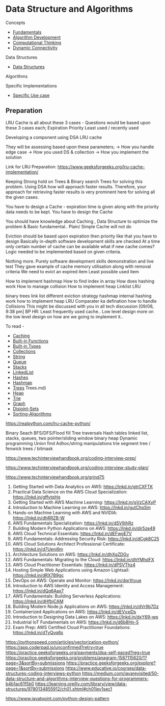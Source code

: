 # Data Structure and Algorithms

Concepts
* [Fundamentals](Concepts/fundamentals.md)
* [Algorithm Development](Concepts/algorithm-development.md)
* [Computational Thinking](Concepts/computational-thinking.md)
* [Dynamic Connectivity](Concepts/dynamic-connectivity.md)

Data Structures
* [Data Structures](Data_Structures/README.md)

Algorithms

Specific Implementations
* [Specific Use case](Specific-Implementations/README.md)


## Preparation
LRU Cache is all about these 3 cases - Questions would be based upon these 3 cases each;
Expiration
Priority
Least used / recently used

Developing a component using DSA
LRU cache

They will be assessing based upon these parameters;
-> How you handle edge case
-> How you used DS & collection
-> How you implement the solution

Link for LRU Preparation: https://www.geeksforgeeks.org/lru-cache-implementation/


Keeping Strong hold on Trees & Binary search Trees for solving this problem. Using DSA how will approach faster results. Therefore, your approach for retrieving faster results is very prominent here for solving all the given cases.

You have to design a Cache - expiration time is given along with the priority data needs to be kept. You have to design the Cache

You should have knowledge about Caching , Data Structure to optimize the problem & Basic fundamental.. Plain/ Simple Cache will not do

Eviction should be based upon expiration then priority like that you have to design
Basically in-depth software development skills are checked
At a time only certain number of cache can be available what if new cache comes? Logic needed to be implemented based on given criteria.

Nothing more. Purely software development skills demonstration and live test
They gave example of cache memory utilisation along with removal criteria
We need to evict an expired  item
Least possible used item

How to implement hashmap
How to find index in array
How does hashing work
How to manage collision
How to implement heap
Linklist
LRU

binary trees
link list
different eviction strategy
hashmap
internal hashing work
how to implement heap
LRU
Comparater ka defination
how to handle Collisions
This might be discussed with you in all tech discussion
[09/08, 9:38 pm] BP HR: Least frequently used cache..
Low level design
more on the low level design on how are we going to implement it..

To read -
* [Caching](../Software-Design/caching.md)
* [Built-in Functions](../Languages/Python/Built-in-Functions.md)
* [Built-in Types](../Languages/Python/Built-in-Types.md)
* [Collections](../Languages/Python/Modules/collections.md)
* [String](../Languages/Python/String.md)
* [Queue](Data_Structures/Queues.md)
* [Stacks](Data_Structures/Stacks.md)
* [LinkedList](Data_Structures/Linked-Lists.md)
* [Hashes](Data_Structures/Hashes.md)
* [Hashmap](Data_Structures/Hashmap.md)
* [Trees](Data_Structures/Trees.md) Trees.md)
* [Heap](Data_Structures/Heaps.md)
* [Trie](Data_Structures/Tries.md)
* [Graph](Data_Structures/Graphs.md)
* [Disjoint-Sets](Data_Structures/Disjoint-Sets.md)
* [Sorting-Algorithms](Sorting-Algorithms.md)

https://realpython.com/lru-cache-python/

Binary Seach
BFS/DFS/Flood fill
Tree traversals
Hash tables
linked list, stacks, queues, two pointer/sliding window
binary heap
Dynamic programming
Union find
Adhoc/string manipulations
trie
segment tree / fenwick trees / bitmask

https://www.techinterviewhandbook.org/coding-interview-prep/

https://www.techinterviewhandbook.org/coding-interview-study-plan/

https://www.techinterviewhandbook.org/grind75


1. Getting Started with Data Analytics on AWS: https://lnkd.in/gtrCXFTK
2. Practical Data Science on the AWS Cloud Specialization: https://lnkd.in/gffvtqHq
3. Getting Started with AWS Machine Learning: https://lnkd.in/gVzCAXyP
4. Introduction to Machine Learning on AWS: https://lnkd.in/gutChpSm
5. Hands-on Machine Learning with AWS and NVIDIA: https://lnkd.in/dhRRZB-W
6. AWS Fundamentals Specialization: https://lnkd.in/dSV9jhRz
7. Building Modern Python Applications on AWS: https://lnkd.in/dir5ze49
8. AWS Cloud Technical Essentials: https://lnkd.in/dEFwgE7V
9. AWS Fundamentals: Addressing Security Risk: https://lnkd.in/dCgk8C25
10. AWS Cloud Solutions Architect Professional Certificate: https://lnkd.in/d7Ueni6m
11. Architecture Solutions on AWS: https://lnkd.in/dhXgZDGv
12. AWS Fundamentals: Migrating to the Cloud: https://lnkd.in/dhYMhdFX
13. AWS Cloud Practitioner Essentials: https://lnkd.in/dPSVThz4
14. Hosting Simple Web Applications using Amazon Lightsail: https://lnkd.in/dRX7B9gc
15. DevOps on AWS: Operate and Monitor: https://lnkd.in/dqrXtyue
16. Introduction to AWS Identity and Access Management: https://lnkd.in/dQq6Aax7
17. AWS Fundamentals: Building Serverless Applications: https://lnkd.in/dHfbjCAM
18. Building Modern Node.js Applications on AWS: https://lnkd.in/dVr9b7Dz
19. Containerized Applications on AWS: https://lnkd.in/dEVvxjDs
20. Introduction to Designing Data Lakes on AWS: https://lnkd.in/dxY69-wp
21. Industrial IoT Fundamentals on AWS: https://lnkd.in/d6b8Hn-5
22. Exam Prep: AWS Certified Cloud Practitioner Foundations: https://lnkd.in/dTyQvq6s

https://pythonspeed.com/articles/vectorization-python/
https://app.coderpad.io/unconfirmed?retry=true
https://practice.geeksforgeeks.org/payments/dsa-self-paced?reg=true
https://practice.geeksforgeeks.org/problems/anagram-1587115620/1?page=3&sortBy=submissions
https://practice.geeksforgeeks.org/explore?page=1&sortBy=submissions
https://www.educative.io/courses/data-structures-coding-interviews-python
https://medium.com/javarevisited/50-data-structure-and-algorithms-interview-questions-for-programmers-b4b1ac61f5b0
https://learning.oreilly.com/library/view/data-structures/9780134855912/ch01.xhtml#ch01lev1sec1

https://www.javatpoint.com/python-design-pattern